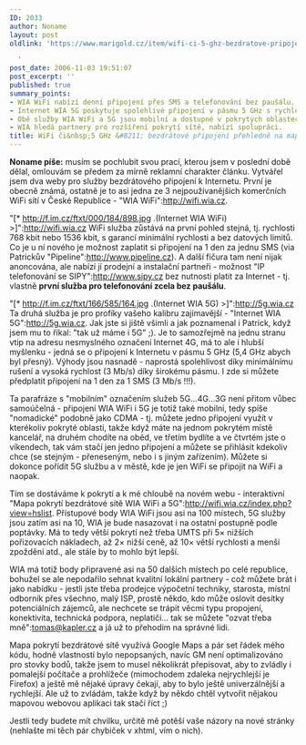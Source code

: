 ```yaml
---
ID: 2033
author: Noname
layout: post
oldlink: 'https://www.marigold.cz/item/wifi-ci-5-ghz-bezdratove-pripojeni-prehledne-na-mape-pokryti

  '
post_date: 2006-11-03 19:51:07
post_excerpt: ''
published: true
summary_points:
- WIA WiFi nabízí denní připojení přes SMS a telefonování bez paušálu.
- Internet WIA 5G poskytuje spolehlivé připojení v pásmu 5 GHz s rychlostí 3 Mb/s.
- Obě služby WIA WiFi a 5G jsou mobilní a dostupné v pokrytých oblastech.
- WIA hledá partnery pro rozšíření pokrytí sítě, nabízí spolupráci.
title: WiFi či&nbsp;5 GHz &#8211; bezdrátové připojení přehledně na mapě pokrytí
---
```


<texy>**Noname píše:**  musím se pochlubit svou prací, kterou jsem v poslední době dělal, omlouvám se předem za mírně reklamní charakter článku. Vytvářel jsem dva weby pro služby bezdrátového připojení k Internetu. První je obecně známá, ostatně je to asi jedna ze 3 nejpoužívanějších komerčních WiFi sítí v České Republice - "WIA WiFi":http://wifi.wia.cz.

"[* http://f.im.cz/ftxt/000/184/898.jpg .(Internet WIA WiFi) >]":http://wifi.wia.cz WiFi služba zůstává na první pohled stejná, tj. rychlosti 768 kbit nebo 1536 kbit, s garancí minimální rychlosti a bez datových limitů. Co je u ní nového je možnost zaplatit si připojení na 1 den za jednu SMS (via Patrickův "Pipeline":http://www.pipeline.cz). A další fičura tam není nijak anoncována, ale nabízí jí prodejní a instalační partneři  - možnost "IP telefonování se SIPY":http://www.sipy.cz bez nutnosti platit za Internet - tj. vlastně **první služba pro telefonování zcela bez paušálu**.

"[* http://f.im.cz/ftxt/166/585/164.jpg .(Internet WIA 5G) >]":http://5g.wia.cz Ta druhá služba je pro profíky vašeho kalibru zajímavější - "Internet WIA 5G":http://5g.wia.cz. Jak jste si jiště všimli a jak poznamenal i Patrick, když jsem mu to říkal: "tak už máme i 5G" ;). Je to samozřejmě na jednu stranu vtip na adresu nesmyslného označení Internet 4G, má to ale i hlubší myšlenku - jedná se o připojení k Internetu v pásmu 5 GHz (5,4 GHz abych byl přesný). Výhody jsou nasnadě - naprostá spolehlivost díky minimálnímu rušení a vysoká rychlost (3 Mb/s) díky širokému pásmu. I zde si můžete předplatit připojení na 1 den za 1 SMS (3 Mb/s !!!).

<!--more-->

Ta parafráze s "mobilním" označením služeb 5G...4G...3G není přitom vůbec samoúčelná - připojení WIA WiFi i 5G je totiž také mobilní, tedy spíše "nomadické" podobně jako CDMA - tj. můžete jedno připojení využít v kterékoliv pokryté oblasti, takže když máte na jednom pokrytém místě kancelář, na druhém chodíte na oběd, ve třetím bydlíte a ve čtvrtém jste o víkendech, tak vám stačí jen jedno připojení a můžete se přihlásit kdekoliv chce (se stejným - přeneseným, nebo i s jiným zařízením). Můžete si dokonce pořídit 5G službu a v městě, kde je jen WiFi se připojit na WiFi a naopak.

Tím se dostáváme k pokrytí a k mé chloubě na novém webu - interaktivní "Mapa pokrytí bezdrátové sítě WIA WiFi a 5G":http://wifi.wia.cz/index.php?view=hslist. Přístupové body WIA WiFi jsou asi na 100 místech, 5G služby jsou zatím asi na 10, WIA je bude nasazovat i na ostatní postupně podle poptávky. Má to tedy větší pokrytí než třeba UMTS při 5× nižších pořizovacích nákladech, až 2× nižší ceně, až 10× větší rychlosti a menší zpoždění atd., ale stále by to mohlo být lepší.

WIA má totiž body připravené asi na 50 dalších místech po celé republice, bohužel se ale nepodařilo sehnat kvalitní lokální partnery - což můžete brát i jako nabídku - jestli jste třeba prodejce výpočetní techniky, starosta, místní odborník přes všechno, malý ISP, prostě někdo, kdo může oslovit desítky potenciálních zájemců, ale nechcete se trápit věcmi typu propojení, konektivita, technická podpora, neplatiči... tak se můžete "ozvat třeba mně":tomas@kapler.cz a já už to přehodím na správné lidi.

Mapa pokrytí bezdrátové sítě využívá Google Maps a pár set řádek mého kódu, hodně vlastností bylo nepopsaných, navíc GM není optimalizováno pro stovky bodů, takže jsem to musel několikrát přepisovat, aby to zvládly i pomalejší počítače a prohlížeče (mimochodem zdaleka nejrychlejší je Firefox) a ještě mě nějaké úpravy čekají, aby to bylo ještě univerzálnější a rychlejší. Ale už to zvládám, takže když by někdo chtěl vytvořit nějakou mapovou webovou aplikaci tak stačí říct ;)

Jestli tedy budete mít chvilku, určitě mě potěší vaše názory na nové stránky (nehlašte mi těch pár chybiček v xhtml, vím o nich).